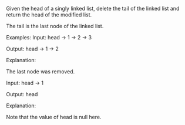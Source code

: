 Given the head of a singly linked list, delete the tail of the linked list and return the head of the modified list.



The tail is the last node of the linked list.


Examples:
Input: head -> 1 -> 2 -> 3

Output: head -> 1 -> 2

Explanation:

The last node was removed.

Input: head -> 1

Output: head

Explanation:

Note that the value of head is null here.